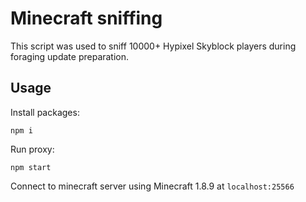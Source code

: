 # Minecraft sniffing

This script was used to sniff 10000+ Hypixel Skyblock
players during foraging update preparation.

## Usage

Install packages:
```
npm i
```

Run proxy:
```
npm start
```

Connect to minecraft server using Minecraft 1.8.9 at
`localhost:25566`
